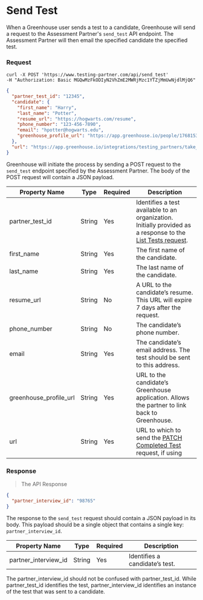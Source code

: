 # Send Test

When a Greenhouse user sends a test to a candidate, Greenhouse will send a request to the Assessment Partner's `send_test` API endpoint. The Assessment Partner will then email the specified candidate the specified test.

### Request

```shell
curl -X POST 'https://www.testing-partner.com/api/send_test'
-H "Authorization: Basic MGQwMzFkODIyN2VhZmE2MWRjMzc1YTZjMmUwNjdlMjQ6"
```

```json
{
  "partner_test_id": "12345",
  "candidate": {
    "first_name": "Harry",
    "last_name": "Potter",
    "resume_url": "https://hogwarts.com/resume",
    "phone_number": "123-456-7890",
    "email": "hpotter@hogwarts.edu",
    "greenhouse_profile_url": "https://app.greenhouse.io/people/17681532?application_id=26234709"
  },
  "url": "https://app.greenhouse.io/integrations/testing_partners/take_home_tests/12345"
}
```

Greenhouse will initiate the process by sending a POST request to the `send_test` endpoint specified by the Assessment Partner. The body of the POST request will contain a JSON payload.

| Property Name          | Type   | Required | Description                                                                                                                |
| ---------------------- | ------ | -------- | -------------------------------------------------------------------------------------------------------------------------- |
| partner_test_id        | String | Yes      | Identifies a test available to an organization. Initially provided as a response to the [List Tests request](#list-tests). |
| first_name             | String | Yes      | The first name of the candidate.                                                                                           |
| last_name              | String | Yes      | The last name of the candidate.                                                                                            |
| resume_url             | String | No       | A URL to the candidate’s resume. This URL will expire 7 days after the request.                                           |
| phone_number           | String | No       | The candidate’s phone number.                                                                                              |
| email                  | String | Yes      | The candidate’s email address. The test should be sent to this address.                                                    |
| greenhouse_profile_url | String | Yes      | URL to the candidate’s Greenhouse application. Allows the partner to link back to Greenhouse.                              |
| url                    | String | Yes      | URL to which to send the [PATCH Completed Test](#patch-mark-test-as-completed) request, if using                           |

### Response

> The API Response

```json
{
  "partner_interview_id": "98765"
}
```

The response to the `send_test` request should contain a JSON payload in its body. This payload should be a single object that contains a single key: `partner_interview_id`.

| Property Name        | Type   | Required | Description                    |
| -------------------- | ------ | -------- | ------------------------------ |
| partner_interview_id | String | Yes      | Identifies a candidate’s test. |

<aside class="notice">
The partner_interview_id should not be confused with partner_test_id. While partner_test_id identifies the test, partner_interview_id identifies an instance of the test that was sent to a candidate.
</aside>
